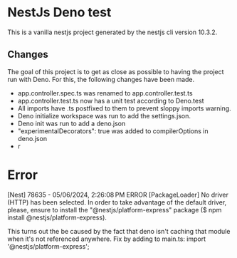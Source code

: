 # NestJs Deno test

This is a vanilla nestjs project generated by the nestjs cli version 10.3.2.

## Changes
The goal of this project is to get as close as possible to having the project run with Deno. For this, the following changes have been made.

- app.controller.spec.ts was renamed to app.controller.test.ts
- app.controller.test.ts now has a unit test according to Deno.test
- All imports have .ts postfixed to them to prevent sloppy imports warning.
- Deno initialize workspace was run to add the settings.json.
- Deno init was run to add a deno.json
- "experimentalDecorators": true was added to compilerOptions in deno.json
- r
# Error
[Nest] 78635  - 05/06/2024, 2:26:08 PM   ERROR [PackageLoader] No driver (HTTP) has been selected. In order to take advantage of the default driver, please, ensure to install the "@nestjs/platform-express" package ($ npm install @nestjs/platform-express).

This turns out the be caused by the fact that deno isn't caching that module when it's not referenced anywhere.
Fix by adding to main.ts: 
import '@nestjs/platform-express';